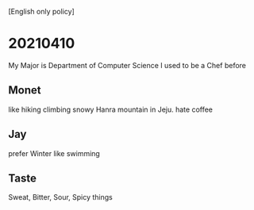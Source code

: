[English only policy]

# 20210410

My Major is Department of Computer Science
I used to be a Chef before

## Monet
like hiking
climbing snowy Hanra mountain in Jeju.
hate coffee

## Jay
prefer Winter
like swimming

## Taste
Sweat, Bitter, Sour, Spicy things
